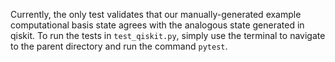 Currently, the only test validates that our manually-generated example computational basis state agrees with the analogous state generated in qiskit. To run the tests in `test_qiskit.py`, simply use the terminal to navigate to the parent directory and run the command `pytest`.


